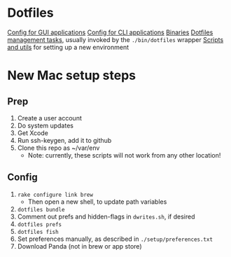 # Dotfiles

[Config for GUI applications](./apps)
[Config for CLI applications](./dot)
[Binaries](./bin)
[Dotfiles management tasks](./rakefile), usually invoked by the `./bin/dotfiles` wrapper
[Scripts and utils](./setup) for setting up a new environment

# New Mac setup steps

## Prep

1. Create a user account
2. Do system updates
3. Get Xcode
4. Run ssh-keygen, add it to github
5. Clone this repo as ~/var/env
    * Note: currently, these scripts will not work from any other location!

## Config

1. `rake configure link brew`
    * Then open a new shell, to update path variables
2. `dotfiles bundle`
3. Comment out prefs and hidden-flags in `dwrites.sh`, if desired
4. `dotfiles prefs`
5. `dotfiles fish`
6. Set preferences manually, as described in `./setup/preferences.txt`
7. Download Panda (not in brew or app store)

